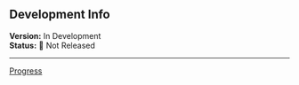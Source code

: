 ## Development Info

**Version:** In Development  
**Status:** :red_circle: Not Released

---

[Progress](https://github.com/MrPotatoManLol/QLRC-Stuff/blob/03a120da1221966a63cfa9fbdbf17002e20e97e4/Site%20-%20013/Development/Progress.md)
